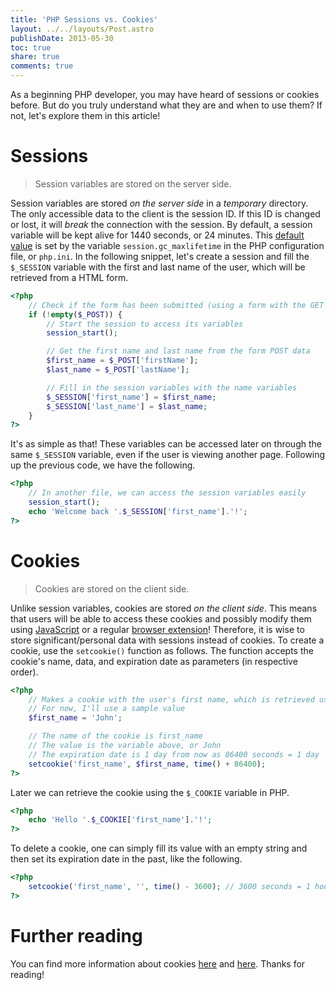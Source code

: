```yaml
---
title: 'PHP Sessions vs. Cookies'
layout: ../../layouts/Post.astro
publishDate: 2013-05-30
toc: true
share: true
comments: true
---
```


As a beginning PHP developer, you may have heard of sessions or cookies before.
But do you truly understand what they are and when to use them? If not, let's
explore them in this article!

# Sessions

> Session variables are stored on the server side.

Session variables are stored _on the server side_ in a _temporary_ directory.
The only accessible data to the client is the session ID. If this ID is changed
or lost, it will _break_ the connection with the session. By default, a session
variable will be kept alive for 1440 seconds, or 24 minutes. This
[default value](http://www.php.net/manual/en/session.configuration.php) is set
by the variable `session.gc_maxlifetime` in the PHP configuration file, or
`php.ini`. In the following snippet, let's create a session and fill the
`$_SESSION` variable with the first and last name of the user, which will be
retrieved from a HTML form.

```php
<?php
	// Check if the form has been submitted (using a form with the GET method is optional)
	if (!empty($_POST)) {
		// Start the session to access its variables
		session_start();

		// Get the first name and last name from the form POST data
		$first_name = $_POST['firstName'];
		$last_name = $_POST['lastName'];

		// Fill in the session variables with the name variables
		$_SESSION['first_name'] = $first_name;
		$_SESSION['last_name'] = $last_name;
	}
?>
```

It's as simple as that! These variables can be accessed later on through the
same `$_SESSION` variable, even if the user is viewing another page. Following
up the previous code, we have the following.

```php
<?php
	// In another file, we can access the session variables easily
	session_start();
	echo 'Welcome back '.$_SESSION['first_name'].'!';
?>
```

# Cookies

> Cookies are stored on the client side.

Unlike session variables, cookies are stored _on the client side_. This means
that users will be able to access these cookies and possibly modify them using
[JavaScript](http://blog.creativeitp.com/posts-and-articles/javascript/javascript-injection-cookie-editing/)
or a regular
[browser extension](https://chrome.google.com/webstore/detail/edit-this-cookie/fngmhnnpilhplaeedifhccceomclgfbg?hl=en)!
Therefore, it is wise to store significant/personal data with sessions instead
of cookies. To create a cookie, use the `setcookie()` function as follows. The
function accepts the cookie's name, data, and expiration date as parameters (in
respective order).

```php
<?php
	// Makes a cookie with the user's first name, which is retrieved using a POST form as shown previously
	// For now, I'll use a sample value
	$first_name = 'John';

	// The name of the cookie is first_name
	// The value is the variable above, or John
	// The expiration date is 1 day from now as 86400 seconds = 1 day
	setcookie('first_name', $first_name, time() + 86400);
?>
```

Later we can retrieve the cookie using the `$_COOKIE` variable in PHP.

```php
<?php
	echo 'Hello '.$_COOKIE['first_name'].'!';
?>
```

To delete a cookie, one can simply fill its value with an empty string and then
set its expiration date in the past, like the following.

```php
<?php
	setcookie('first_name', '', time() - 3600); // 3600 seconds = 1 hour
?>
```

# Further reading

You can find more information about cookies
[here](http://davidwalsh.name/php-cookies) and
[here](http://php.net/manual/en/function.setcookie.php). Thanks for reading!
